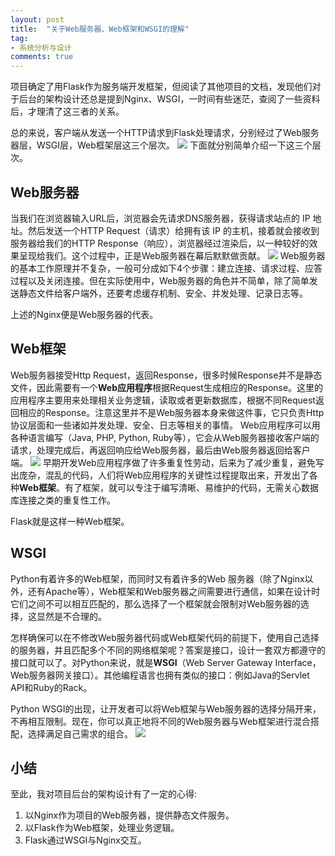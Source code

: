 ```yaml
---
layout: post
title:  "关于Web服务器、Web框架和WSGI的理解"
tag:
- 系统分析与设计
comments: true
---
```


项目确定了用Flask作为服务端开发框架，但阅读了其他项目的文档，发现他们对于后台的架构设计还总是提到Nginx、WSGI，一时间有些迷茫，查阅了一些资料后，才理清了这三者的关系。

总的来说，客户端从发送一个HTTP请求到Flask处理请求，分别经过了Web服务器层，WSGI层，Web框架层这三个层次。
![](https://controny.github.io/assets/images/posts/20180415094504.png)
下面就分别简单介绍一下这三个层次。

## Web服务器
当我们在浏览器输入URL后，浏览器会先请求DNS服务器，获得请求站点的 IP 地址。然后发送一个HTTP Request（请求）给拥有该 IP 的主机，接着就会接收到服务器给我们的HTTP Response（响应），浏览器经过渲染后，以一种较好的效果呈现给我们。这个过程中，正是Web服务器在幕后默默做贡献。
![](https://controny.github.io/assets/images/posts/20180415094741.png)
Web服务器的基本工作原理并不复杂，一般可分成如下4个步骤：建立连接、请求过程、应答过程以及关闭连接。但在实际使用中，Web服务器的角色并不简单，除了简单发送静态文件给客户端外，还要考虑缓存机制、安全、并发处理、记录日志等。

上述的Nginx便是Web服务器的代表。

## Web框架
Web服务器接受Http Request，返回Response，很多时候Response并不是静态文件，因此需要有一个**Web应用程序**根据Request生成相应的Response。这里的应用程序主要用来处理相关业务逻辑，读取或者更新数据库，根据不同Request返回相应的Response。注意这里并不是Web服务器本身来做这件事，它只负责Http协议层面和一些诸如并发处理、安全、日志等相关的事情。
Web应用程序可以用各种语言编写（Java, PHP, Python, Ruby等），它会从Web服务器接收客户端的请求，处理完成后，再返回响应给Web服务器，最后由Web服务器返回给客户端。
![](https://controny.github.io/assets/images/posts/20180415095637.png)
早期开发Web应用程序做了许多重复性劳动，后来为了减少重复，避免写出庞杂，混乱的代码，人们将Web应用程序的关键性过程提取出来，开发出了各种**Web框架**。有了框架，就可以专注于编写清晰、易维护的代码，无需关心数据库连接之类的重复性工作。

Flask就是这样一种Web框架。

## WSGI
Python有着许多的Web框架，而同时又有着许多的Web 服务器（除了Nginx以外，还有Apache等），Web框架和Web服务器之间需要进行通信，如果在设计时它们之间不可以相互匹配的，那么选择了一个框架就会限制对Web服务器的选择，这显然是不合理的。

怎样确保可以在不修改Web服务器代码或Web框架代码的前提下，使用自己选择的服务器，并且匹配多个不同的网络框架呢？答案是接口，设计一套双方都遵守的接口就可以了。对Python来说，就是**WSGI**（Web Server Gateway Interface，Web服务器网关接口）。其他编程语言也拥有类似的接口：例如Java的Servlet API和Ruby的Rack。

Python WSGI的出现，让开发者可以将Web框架与Web服务器的选择分隔开来，不再相互限制。现在，你可以真正地将不同的Web服务器与Web框架进行混合搭配，选择满足自己需求的组合。
![](https://controny.github.io/assets/images/posts/20180415100334.png)

## 小结
至此，我对项目后台的架构设计有了一定的心得:

1. 以Nginx作为项目的Web服务器，提供静态文件服务。
2. 以Flask作为Web框架，处理业务逻辑。
3. Flask通过WSGI与Nginx交互。
